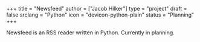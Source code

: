 +++
title = "Newsfeed"
author = ["Jacob Hilker"]
type = "project"
draft = false
srclang = "Python"
icon = "devicon-python-plain"
status = "Planning"
+++

Newsfeed is an RSS reader written in Python. Currently in planning.